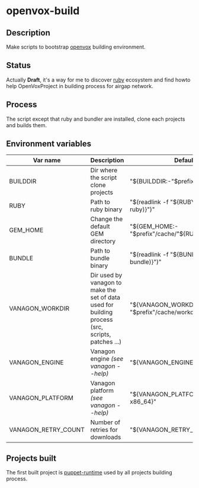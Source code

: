 # openvox-build

## Description

Make scripts to bootstrap [openvox](https://github.com/OpenVoxProject) building environment.


## Status

Actually **Draft**, it's a way for me to discover [ruby](https://www.ruby-lang.org)
ecosystem and find howto help OpenVoxProject in building process for airgap
network.

## Process

The script except that ruby and bundler are installed, clone each projects and builds them.

## Environment variables

| Var name | Description | Default |
|----------|-------------|---------|
| BUILDDIR | Dir where the script clone projects | "${BUILDDIR:-"$prefix"/build}" |
| RUBY | Path to ruby binary | "$(readlink -f "${RUBY:-$(which ruby)}")" |
| GEM_HOME | Change the default GEM directory | "${GEM_HOME:-"$prefix"/cache/"${RUBY_VERSION}"}" |
| BUNDLE | Path to bundle binary | "$(readlink -f "${BUNDLE:-$(which bundle)}")" |
| VANAGON_WORKDIR | Dir used by vanagon to make the set of data used for building process (src, scripts, patches ...) | "${VANAGON_WORKDIR:-"$prefix"/cache/workdir}" |
| VANAGON_ENGINE | Vanagon engine _(see vanagon --help)_ | "${VANAGON_ENGINE:-docker}" |
| VANAGON_PLATFORM | Vanagon platform _(see vanagon --help)_ | "${VANAGON_PLATFORM:-el-9-x86_64}" |
| VANAGON_RETRY_COUNT | Number of retries for downloads| "${VANAGON_RETRY_COUNT:-3}" |


## Projects built

The first built project is [puppet-runtime](https://github.com/OpenVoxProject/puppet-runtime) used by all projects building
process.




